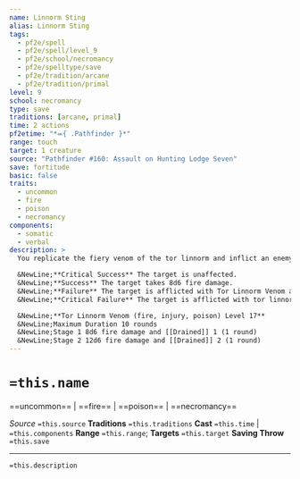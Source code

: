 ```yaml
---
name: Linnorm Sting
alias: Linnorm Sting
tags:
  - pf2e/spell
  - pf2e/spell/level_9
  - pf2e/school/necromancy
  - pf2e/spelltype/save
  - pf2e/tradition/arcane
  - pf2e/tradition/primal
level: 9
school: necromancy
type: save
traditions: [arcane, primal]
time: 2 actions
pf2etime: "*⬺{ .Pathfinder }*"
range: touch
target: 1 creature
source: "Pathfinder #160: Assault on Hunting Lodge Seven"
save: fortitude
basic: false
traits:
  - uncommon
  - fire
  - poison
  - necromancy
components:
  - somatic
  - verbal
description: >
  You replicate the fiery venom of the tor linnorm and inflict an enemy with the dread dragon's debilitating bite. You deal 2d12 piercing damage to the targeted creature and afflict it with tor linnorm venom. If the target takes piercing damage, they must attempt a Fortitude save.

  &NewLine;**Critical Success** The target is unaffected.
  &NewLine;**Success** The target takes 8d6 fire damage.
  &NewLine;**Failure** The target is afflicted with Tor Linnorm Venom at stage 1.
  &NewLine;**Critical Failure** The target is afflicted with tor linnorm venom at stage 2.

  &NewLine;**Tor Linnorm Venom (fire, injury, poison) Level 17**
  &NewLine;Maximum Duration 10 rounds
  &NewLine;Stage 1 8d6 fire damage and [[Drained]] 1 (1 round)
  &NewLine;Stage 2 12d6 fire damage and [[Drained]] 2 (1 round)
---
```

# `=this.name`
==uncommon== | ==fire== | ==poison== | ==necromancy==

*Source* `=this.source`
**Traditions** `=this.traditions`
**Cast** `=this.time` | `=this.components`
**Range** `=this.range`; **Targets** `=this.target`
**Saving Throw** `=this.save`

***
`=this.description`